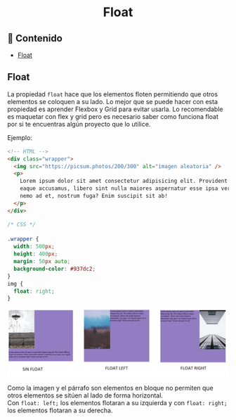 <h1 align="center">Float</h1>

<h2>📑 Contenido</h2>

- [Float](#float)

## Float

La propiedad `float` hace que los elementos floten permitiendo que otros elementos se coloquen a su lado. Lo mejor que se puede hacer con esta propiedad es aprender Flexbox y Grid para evitar usarla. Lo recomendable es maquetar con flex y grid pero es necesario saber como funciona float por si te encuentras algún proyecto que lo utilice.

Ejemplo:

```html
<!-- HTML -->
<div class="wrapper">
  <img src="https://picsum.photos/200/300" alt="imagen aleatoria" />
  <p>
    Lorem ipsum dolor sit amet consectetur adipisicing elit. Provident officiis
    eaque accusamus, libero sint nulla maiores aspernatur esse ipsa vero fugiat
    nemo ad et, nostrum fuga? Enim suscipit sit ab!
  </p>
</div>
```

```css
/* CSS */

.wrapper {
  width: 500px;
  height: 400px;
  margin: 50px auto;
  background-color: #937dc2;
}
img {
  float: right;
}
```

![Float](./img/float.png)

Como la imagen y el párrafo son elementos en bloque no permiten que otros elementos se sitúen al lado de forma horizontal. <br>
Con `float: left;` los elementos flotaran a su izquierda y con `float: right;` los elementos flotaran a su derecha.
